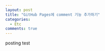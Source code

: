 ```yaml
---
layout: post
title: "GitHub Pages에 comment 기능 추가하기"
categories:
  - Etc
comments: true
---
```


posting test
